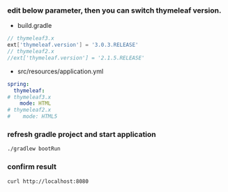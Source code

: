### edit below parameter, then you can switch thymeleaf version.

- build.gradle

```groovy
// thymeleaf3.x
ext['thymeleaf.version'] = '3.0.3.RELEASE'
// thymeleaf2.x
//ext['thymeleaf.version'] = '2.1.5.RELEASE'
```

- src/resources/application.yml

```yaml
spring:
  thymeleaf:
# thymeleaf3.x
    mode: HTML
# thymeleaf2.x
#    mode: HTML5
```

### refresh gradle project and start application 

```bash
./gradlew bootRun
```

### confirm result

```bash
curl http://localhost:8080
```

